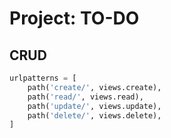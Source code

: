 # Project: TO-DO

## CRUD

```python
urlpatterns = [
    path('create/', views.create),
    path('read/', views.read),
    path('update/', views.update),
    path('delete/', views.delete),
]
```
